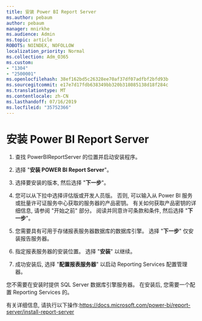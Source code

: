 ```yaml
---
title: 安装 Power BI Report Server
ms.author: pebaum
author: pebaum
manager: mnirkhe
ms.audience: Admin
ms.topic: article
ROBOTS: NOINDEX, NOFOLLOW
localization_priority: Normal
ms.collection: Adm_O365
ms.custom:
- "1304"
- "2500001"
ms.openlocfilehash: 38ef162bd5c26328ee70af37df07adfbf2bfd93b
ms.sourcegitcommit: e17e7d17fdb638349bb320b318085138d18f284c
ms.translationtype: MT
ms.contentlocale: zh-CN
ms.lasthandoff: 07/16/2019
ms.locfileid: "35752366"
---
```

# <a name="install-power-bi-report-server"></a>安装 Power BI Report Server

1. 查找 PowerBIReportServer 的位置并启动安装程序。

2. 选择 "**安装 POWER BI Report Server**"。

3. 选择要安装的版本, 然后选择 "**下一步**"。

4. 您可以从下拉中选择评估版或开发人员版。  否则, 可以输入从 Power BI 服务或批量许可证服务中心获取的服务器的产品密钥。 有关如何获取产品密钥的详细信息, 请参阅 "开始之前" 部分。 阅读并同意许可条款和条件, 然后选择 "**下一步**"。

5. 您需要具有可用于存储报表服务器数据库的数据库引擎。 选择 "**下一步**" 仅安装报告服务器。

6. 指定报表服务器的安装位置。 选择 "**安装**" 以继续。

7. 成功安装后, 选择 "**配置报表服务器**" 以启动 Reporting Services 配置管理器。

您不需要在安装时提供 SQL Server 数据库引擎服务器。 在安装后, 您需要一个配置 Reporting Services 的。

有关详细信息, 请执行以下操作:https://docs.microsoft.com/power-bi/report-server/install-report-server

